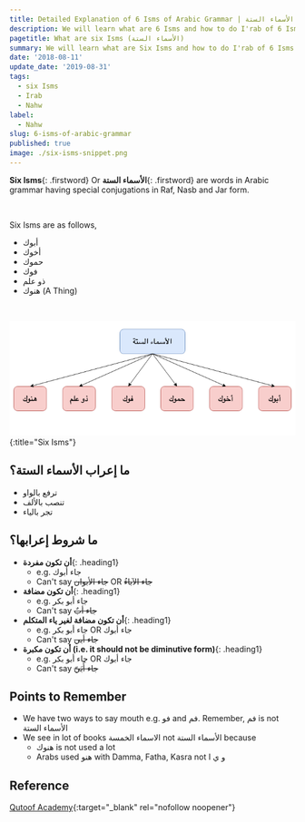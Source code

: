 ```yaml
---
title: Detailed Explanation of 6 Isms of Arabic Grammar | الأسماء الستة
description: We will learn what are 6 Isms and how to do I'rab of 6 Isms.
pagetitle: What are six Isms (الأسماء الستة)
summary: We will learn what are Six Isms and how to do I'rab of 6 Isms.
date: '2018-08-11'
update_date: '2019-08-31'
tags:
  - six Isms
  - Irab
  - Nahw
label:
  - Nahw
slug: 6-isms-of-arabic-grammar
published: true
image: ./six-isms-snippet.png
---
```


**Six Isms**{: .firstword} Or **الأسماء الستة**{: .firstword} are words in Arabic grammar having special conjugations in Raf, Nasb and Jar form.

<br/>

Six Isms are as follows,
- أبوك
- أخوك
- حموك
- فوك
- ذو علم
- هنوك (A Thing)

<br/>

![Six Isms](./six-isms.png){:title="Six Isms"}

## ما إعراب الأسماء الستة؟
- ترفع بالواو
- تنصب بالألف
- تجر بالياء

## ما شروط إعرابها؟
- **أن تكون مفردة**{: .heading1}
  - e.g. جاء أبوك
  - Can't say <s>جاء الأبوان</s> OR <s>جاء الآباءُ</s>
- **أن تكون مضافة**{: .heading1}
  - e.g. جاء أبو بكر
  - Can't say <s>جاء أبٌ</s>
- **أن تكون مضافة لغير ياء المتكلم**{: .heading1}
  - e.g. جاء أبو بكر OR جاء أبوك
  - Can't say <s>جاء أبي</s>
- **أن تكون مكبرة (i.e. it should not be diminutive form)**{: .heading1}
  - e.g. جاء أبو بكر OR جاء أبوك
  - Can't say <s>جاء أُبَيّ</s>

## Points to Remember
- We have two ways to say mouth e.g. فو and فم. Remember, فم is not الأسماء الستة
- We see in lot of books الاسماء الخمسة not الأسماء الستة because 
  - هنوك is not used a lot
  - Arabs used هنو with Damma, Fatha, Kasra not و ي ا 


## Reference
[Qutoof Academy](https://www.qutoofacademy.com/){:target="_blank" rel="nofollow noopener"}